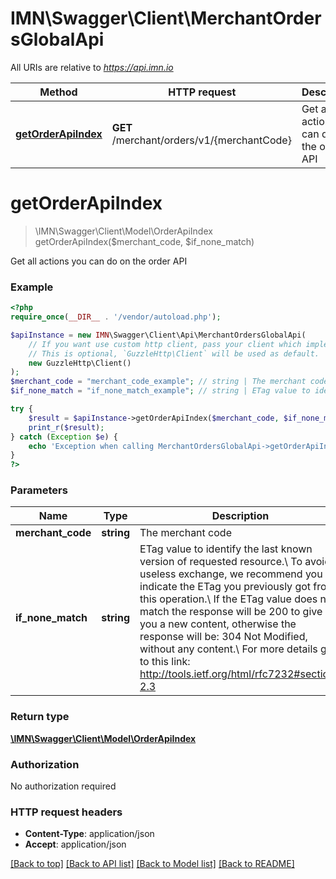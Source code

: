 # IMN\Swagger\Client\MerchantOrdersGlobalApi

All URIs are relative to *https://api.imn.io*

Method | HTTP request | Description
------------- | ------------- | -------------
[**getOrderApiIndex**](MerchantOrdersGlobalApi.md#getOrderApiIndex) | **GET** /merchant/orders/v1/{merchantCode} | Get all actions you can do on the order API


# **getOrderApiIndex**
> \IMN\Swagger\Client\Model\OrderApiIndex getOrderApiIndex($merchant_code, $if_none_match)

Get all actions you can do on the order API

### Example
```php
<?php
require_once(__DIR__ . '/vendor/autoload.php');

$apiInstance = new IMN\Swagger\Client\Api\MerchantOrdersGlobalApi(
    // If you want use custom http client, pass your client which implements `GuzzleHttp\ClientInterface`.
    // This is optional, `GuzzleHttp\Client` will be used as default.
    new GuzzleHttp\Client()
);
$merchant_code = "merchant_code_example"; // string | The merchant code
$if_none_match = "if_none_match_example"; // string | ETag value to identify the last known version of requested resource.\\ To avoid useless exchange, we recommend you to indicate the ETag you previously got from this operation.\\ If the ETag value does not match the response will be 200 to give you a new content, otherwise the response will be: 304 Not Modified, without any content.\\ For more details go to this link: http://tools.ietf.org/html/rfc7232#section-2.3

try {
    $result = $apiInstance->getOrderApiIndex($merchant_code, $if_none_match);
    print_r($result);
} catch (Exception $e) {
    echo 'Exception when calling MerchantOrdersGlobalApi->getOrderApiIndex: ', $e->getMessage(), PHP_EOL;
}
?>
```

### Parameters

Name | Type | Description  | Notes
------------- | ------------- | ------------- | -------------
 **merchant_code** | **string**| The merchant code |
 **if_none_match** | **string**| ETag value to identify the last known version of requested resource.\\ To avoid useless exchange, we recommend you to indicate the ETag you previously got from this operation.\\ If the ETag value does not match the response will be 200 to give you a new content, otherwise the response will be: 304 Not Modified, without any content.\\ For more details go to this link: http://tools.ietf.org/html/rfc7232#section-2.3 | [optional]

### Return type

[**\IMN\Swagger\Client\Model\OrderApiIndex**](../Model/OrderApiIndex.md)

### Authorization

No authorization required

### HTTP request headers

 - **Content-Type**: application/json
 - **Accept**: application/json

[[Back to top]](#) [[Back to API list]](../../README.md#documentation-for-api-endpoints) [[Back to Model list]](../../README.md#documentation-for-models) [[Back to README]](../../README.md)

